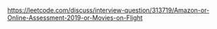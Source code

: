 https://leetcode.com/discuss/interview-question/313719/Amazon-or-Online-Assessment-2019-or-Movies-on-Flight